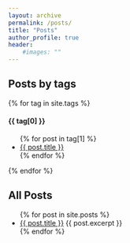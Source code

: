 ```yaml
---
layout: archive
permalink: /posts/
title: "Posts"
author_profile: true
header:
    #images: ""
---
```


<h2>Posts by tags</h2>
{% for tag in site.tags %}
  <h4>{{ tag[0] }}</h4>
  <ul>
    {% for post in tag[1] %}
      <li><a href="{{ post.url }}">{{ post.title }}</a></li>
    {% endfor %}
  </ul>
{% endfor %}

<h2>All Posts</h2>
<ul>
  {% for post in site.posts %}
    <li>
      <a href="{{ post.url }}">{{ post.title }}</a>
      {{ post.excerpt }}
    </li>
  {% endfor %}
</ul>